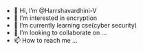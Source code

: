 - 👋 Hi, I’m @Harrshavardhini-V
- 👀 I’m interested in encryption
- 🌱 I’m currently learning cse(cyber security)
- 💞️ I’m looking to collaborate on ...
- 📫 How to reach me ...

<!---
Harrshavardhini-V/Harrshavardhini-V is a ✨ special ✨ repository because its `README.md` (this file) appears on your GitHub profile.
You can click the Preview link to take a look at your changes.
--->

